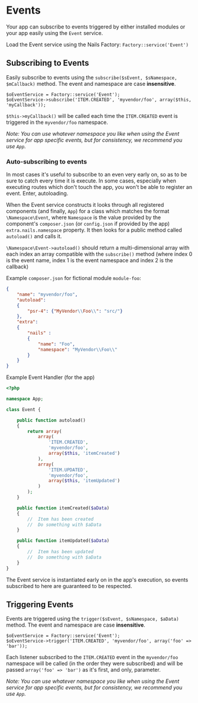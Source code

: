 # Events

Your app can subscribe to events triggered by either installed modules or your app easily using the `Event` service.

Load the Event service using the Nails Factory: `Factory::service('Event')`


## Subscribing to Events

Easily subscribe to events using the `subscribe($sEvent, $sNamespace, $mCallback)` method. The event and namespace are case **insensitive**.

    $oEventService = Factory::service('Event');
    $oEventService->subscribe('ITEM.CREATED', 'myvendor/foo', array($this, 'myCallback'));

`$this->myCallback()` will be called each time the `ITEM.CREATED` event is triggered in the `myvendor/foo` namespace.

*Note: You can use whatever namespace you like when using the Event service for app specific events, but for consistency, we recommend you use `App`.*


### Auto-subscribing to events

In most cases it's useful to subscribe to an even very early on, so as to be sure to catch every time it is execute. In some cases, especially when executing routes which don't touch the app, you won't be able to register an event. Enter, autoloading.

When the Event service constructs it looks through all registered components (and finally, `App`) for a class which matches the format `\Namespace\Event`, where `Namespace` is the value provided by the component's `composer.json` (or `config.json` if provided by the app) `extra.nails.namespace` property. It then looks for a public method called `autoload()` and calls it.

`\Namespace\Event->autoload()` should return a multi-dimensional array with each index an array compatible with the `subscribe()` method (where index 0 is the event name, index 1 is the event namespace and index 2 is the callback)

Example `composer.json` for fictional module `module-foo`:

```json
{
    "name": "myvendor/foo",
    "autoload":
    {
        "psr-4": {"MyVendor\\Foo\\": "src/"}
    },
    "extra":
    {
        "nails" :
        {
            "name": "Foo",
            "namespace": "MyVendor\\Foo\\"
        }
    }
}
```

Example Event Handler (for the app)

```php
<?php

namespace App;

class Event {

    public function autoload()
    {
        return array(
            array(
                'ITEM.CREATED',
                'myvendor/foo',
                array($this, 'itemCreated')
            ),
            array(
                'ITEM.UPDATED',
                'myvendor/foo',
                array($this, 'itemUpdated')
            )
        );
    }

    public function itemCreated($aData)
    {
        //	Item has been created
        //	Do something with $aData
    }

    public function itemUpdated($aData)
    {
        //	Item has been updated
        //	Do something with $aData
    }
}
```

The Event service is instantiated early on in the app's execution, so events subscribed to here are guaranteed to be respected.


## Triggering Events

Events are triggered using the `trigger($sEvent, $sNamespace, $aData)` method. The event and namespace are case **insensitive**.

    $oEventService = Factory::service('Event');
    $oEventService->trigger('ITEM.CREATED', 'myvendor/foo', array('foo' => 'bar'));

Each listener subscribed to the `ITEM.CREATED` event in the `myvendor/foo` namespace will be called (in the order they were subscribed) and will be passed `array('foo' => 'bar')` as it's first, and only, parameter.

*Note: You can use whatever namespace you like when using the Event service for app specific events, but for consistency, we recommend you use `App`.*
